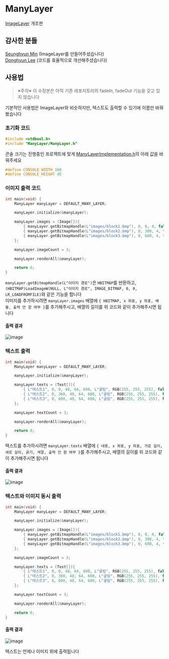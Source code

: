 # ManyLayer
[ImageLayer](https://github.com/MinSeungHyun/CodeTheCompany) 개조판

## 감사한 분들
[Seunghyun Min](https://github.com/MinSeungHyun) (ImageLayer를 만들어주셨습니다)
<br/>
[Donghyun Lee](https://github.com/ldhhello) (코드를 효율적으로 개선해주셨습니다)

## 사용법
> ※주의※ 이 수정본은 아직 기존 레포지토리의 fadeIn, fadeOut 기능을 갖고 있지 않습니다

기본적인 사용법은 ImageLayer와 비슷하지만, 텍스트도 출력할 수 있기에 이름만 바꿔봤습니다

### 초기화 코드
```c
#include <stdbool.h>
#include "ManyLayer/ManyLayer.h"
```
콘솔 크기는 진행중인 프로젝트에 맞게 [ManyLayerImplementation.h](https://github.com/H2Owater425/manylayer/blob/main/ManyLayer/ManyLayerImplementation.h)의 아래 값을 바꿔주세요
```c
#define CONSOLE_WIDTH 160
#define CONSOLE_HEIGHT 45
```

### 이미지 출력 코드
```c
int main(void) {
	ManyLayer manyLayer = DEFAULT_MANY_LAYER;

	manyLayer.initialize(&manyLayer);

	manyLayer.images = (Image[]){
		{ manyLayer.getBitmapHandle(L"images/block1.bmp"), 0, 0, 4, false },
		{ manyLayer.getBitmapHandle(L"images/block2.bmp"), 0, 300, 4, false },
		{ manyLayer.getBitmapHandle(L"images/block3.bmp"), 0, 600, 4, false },
	};

	manyLayer.imageCount = 3;

	manyLayer.renderAll(&manyLayer);

	return 0;
}
```

`manyLayer.getBitmapHandle(L"이미지 경로")`은 `HBITMAP`를 반환하고, `(HBITMAP)LoadImageW(NULL, L"이미지 경로", IMAGE_BITMAP, 0, 0, LR_LOADFROMFILE)`와 같은 기능을 합니다
<br/>
이미지를 추가하시려면 `manyLayer.images` 배열에 `{ HBITMAP, x 좌표, y 좌표, 배율, 출력 안 함 여부 }`를 추가해주시고, 배열의 길이를 위 코드와 같이 추가해주시면 됩니다

#### 출력 결과
![image](https://user-images.githubusercontent.com/50160366/202993109-0f7c9809-d0c2-48fa-aacb-a11487ce2cd8.png)

### 텍스트 출력
```c
int main(void) {
	ManyLayer manyLayer = DEFAULT_MANY_LAYER;

	manyLayer.initialize(&manyLayer);

	manyLayer.texts = (Text[]){
		{ L"테스트1", 0, 0, 48, 64, 600, L"굴림", RGB(255, 255, 255), false },
		{ L"테스트2", 0, 300, 48, 64, 600, L"굴림", RGB(255, 255, 255), false },
		{ L"테스트3", 0, 600, 48, 64, 600, L"굴림", RGB(255, 255, 255), false },
	};

	manyLayer.textCount = 3;

	manyLayer.renderAll(&manyLayer);

	return 0;
}
```

텍스트를 추가하시려면 `manyLayer.texts` 배열에 `{ 내용, x 좌표, y 좌표, 가로 길이, 세로 길이, 굵기, 색깔, 출력 안 함 여부 }`를 추가해주시고, 배열의 길이를 위 코드와 같이 추가해주시면 됩니다

#### 출력 결과
![image](https://user-images.githubusercontent.com/50160366/202993897-25f7f68d-37fe-4f06-a8c6-99d321f01aca.png)

### 텍스트와 이미지 동시 출력
```c
int main(void) {
	ManyLayer manyLayer = DEFAULT_MANY_LAYER;

	manyLayer.initialize(&manyLayer);

	manyLayer.images = (Image[]){
		{ manyLayer.getBitmapHandle(L"images/block1.bmp"), 0, 0, 4, false },
		{ manyLayer.getBitmapHandle(L"images/block2.bmp"), 0, 300, 4, false },
		{ manyLayer.getBitmapHandle(L"images/block3.bmp"), 0, 600, 4, false },
	};

	manyLayer.imageCount = 3;

	manyLayer.texts = (Text[]){
		{ L"테스트1", 0, 0, 48, 64, 600, L"굴림", RGB(255, 255, 255), false },
		{ L"테스트2", 0, 300, 48, 64, 600, L"굴림", RGB(255, 255, 255), false },
		{ L"테스트3", 0, 600, 48, 64, 600, L"굴림", RGB(255, 255, 255), false },
	};

	manyLayer.textCount = 3;

	manyLayer.renderAll(&manyLayer);

	return 0;
}
```

#### 출력 결과
![image](https://user-images.githubusercontent.com/50160366/202994055-69e0954c-1a07-4720-a75a-55deb7300219.png)

텍스트는 언제나 이미지 위에 출력됩니다
